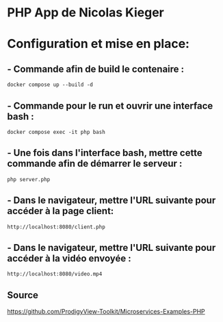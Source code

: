 # PHP App de Nicolas Kieger
# Configuration et mise en place:
## - Commande afin de build le contenaire :
    docker compose up --build -d
## - Commande pour le run et ouvrir une interface bash :
    docker compose exec -it php bash
## - Une fois dans l'interface bash, mettre cette commande afin de démarrer le serveur :
    php server.php
## - Dans le navigateur, mettre l'URL suivante pour accéder à la page client: 
    http://localhost:8080/client.php
## - Dans le navigateur, mettre l'URL suivante pour accéder à la vidéo envoyée : 
    http://localhost:8080/video.mp4

## Source
<https://github.com/ProdigyView-Toolkit/Microservices-Examples-PHP>